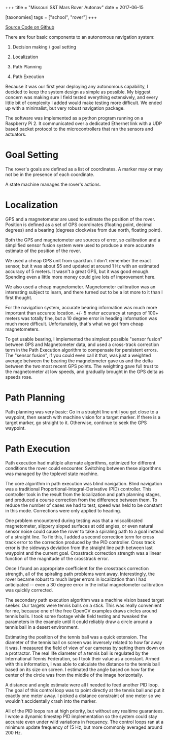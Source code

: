 +++
title = "Missouri S&T Mars Rover Autonav"
date = 2017-06-15

[taxonomies]
tags = ["school", "rover"]
+++


[Source Code on Github](https://github.com/MST-MRDT/AutonomyBoard-Software)

There are four basic components to an autonomous navigation system:

1)  Decision making / goal setting

2)  Localization

3)  Path Planning

4)  Path Execution

Because it was our first year deploying any autonomous capability, I
decided to keep the system design as simple as possible. My biggest
concern was making sure I field tested everything extensively, and every
little bit of complexity I added would make testing more difficult. We
ended up with a minimalist, but very robust navigation package.

The software was implemented as a python program running on a Raspberry
Pi 2. It communicated over a dedicated Ethernet link with a UDP based
packet protocol to the microcontrollers that ran the sensors and
actuators.

Goal Setting
============

The rover's goals are defined as a list of coordinates. A marker may or
may not be in the presence of each coordinate.

A state machine manages the rover's actions.

Localization
============

GPS and a magnetometer are used to estimate the position of the rover.
Position is defined as a set of GPS coordinates (floating point, decimal
degrees) and a bearing (degrees clockwise from due north, floating
point).

Both the GPS and magnetometer are sources of error, so calibration and a
simplified sensor fusion system were used to produce a more accurate
estimate of the position of the rover.

We used a cheap GPS unit from sparkfun. I don't remember the exact
sensor, but it was about \$5 and updated at around 1 Hz with an
estimated accuracy of 5 meters. It wasn't a great GPS, but it was good
enough. Spending even a little more money could give lots of improvement
here.

We also used a cheap magnetometer. Magnetometer calibration was an
interesting subject to learn, and there turned out to be a lot more to
it than I first thought.

For the navigation system, accurate bearing information was much more
important than accurate location. +/- 5 meter accuracy at ranges of 100+
meters was totally fine, but a 10 degree error in heading information
was much more difficult. Unfortunately, that's what we got from cheap
magnetometers.

To get usable bearing, I implemented the simplest possible "sensor
fusion" between GPS and Magnetometer data, and used a cross-track
correction term in the Path Execution algorithm to compensate for
persistent errors. The "sensor fusion", if you could even call it that,
was just a weighted average between the bearing the magnetometer gave us
and the delta between the two most recent GPS points. The weighting gave
full trust to the magnetometer at low speeds, and gradually brought in
the GPS delta as speeds rose.

Path Planning
=============

Path planning was very basic: Go in a straight line until you get close
to a waypoint, then search with machine vision for a target marker. If
there is a target marker, go straight to it. Otherwise, continue to seek
the GPS waypoint.

Path Execution
==============

Path execution had multiple alternate algorithms, optimized for
different conditions the rover could encounter. Switching between these
algorithms was managed by the toplevel state machine.

The core algorithm in path execution was blind navigation. Blind
navigation was a traditional Proportional-Integral-Derivative (PID)
controller. This controller took in the result from the localization and
path planning stages, and produced a course correction from the
difference between them. To reduce the number of cases we had to test,
speed was held to be constant in this mode. Corrections were only
applied to heading.

One problem encountered during testing was that a miscalibrated
magnetometer, slippery sloped surfaces at odd angles, or even natural
sensor noise could cause the rover to take a spiraling path to a goal
instead of a straight line. To fix this, I added a second correction
term for cross track error to the correction produced by the PID
controller. Cross track error is the sideways deviation from the
straight line path between last waypoint and the current goal.
Crosstrack correction strength was a linear function of the magnitude of
the crosstrack error.

Once I found an appropriate coefficient for the crosstrack correction
strength, all of the spiraling path problems went away. Interestingly,
the rover became robust to much larger errors in localization than I had
anticipated -- even a 30 degree error in the initial magnetometer
calibration was quickly corrected.

The secondary path execution algorithm was a machine vision based target
seeker. Our targets were tennis balls on a stick. This was really
convenient for me, because one of the free OpenCV examples draws circles
around tennis balls. I took some footage while field testing and tweaked
the parameters in the example until it could reliably draw a circle
around a tennis ball in a desert environment.

Estimating the position of the tennis ball was a quick extension. The
diameter of the tennis ball on screen was inversely related to how far
away it was. I measured the field of view of our cameras by setting them
down on a protractor. The real life diameter of a tennis ball is
regulated by the International Tennis Federation, so I took their value
as a constant. Armed with this information, I was able to calculate the
distance to the tennis ball based on its size on screen. I estimated the
angle based on how far the center of the circle was from the middle of
the image horizontally.

A distance and angle estimate were all I needed to feed another PID
loop. The goal of this control loop was to point directly at the tennis
ball and put it exactly one meter away. I picked a distance constraint
of one meter so we wouldn't accidentally crash into the marker.

All of the PID loops ran at high priority, but without any realtime
guarantees. I wrote a dynamic timestep PID implementation so the system
could stay accurate even under wild variations in frequency. The control
loops ran at a minimum update frequency of 15 Hz, but more commonly
averaged around 200 Hz.
